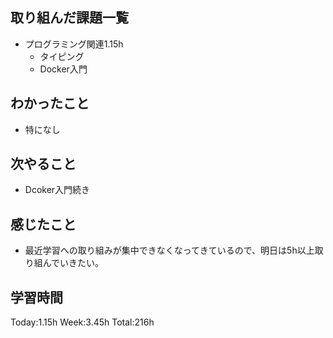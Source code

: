 ## 取り組んだ課題一覧
- プログラミング関連1.15h
    - タイピング
    - Docker入門
## わかったこと
- 特になし
## 次やること
- Dcoker入門続き
## 感じたこと
- 最近学習への取り組みが集中できなくなってきているので、明日は5h以上取り組んでいきたい。
## 学習時間
Today:1.15h Week:3.45h Total:216h